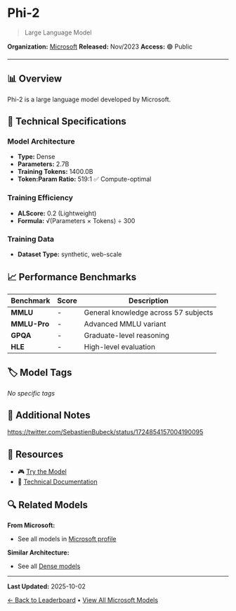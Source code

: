 # Phi-2

> Large Language Model

**Organization:** [Microsoft](../../labs/microsoft.md)
**Released:** Nov/2023
**Access:** 🟢 Public

---

## 📊 Overview

Phi-2 is a large language model developed by Microsoft.

## 🔧 Technical Specifications

### Model Architecture
- **Type:** Dense
- **Parameters:** 2.7B
- **Training Tokens:** 1400.0B
- **Token:Param Ratio:** 519:1 ✅ Compute-optimal

### Training Efficiency
- **ALScore:** 0.2 (Lightweight)
- **Formula:** √(Parameters × Tokens) ÷ 300

### Training Data
- **Dataset Type:** synthetic, web-scale

## 📈 Performance Benchmarks

| Benchmark | Score | Description |
|-----------|-------|-------------|
| **MMLU** | - | General knowledge across 57 subjects |
| **MMLU-Pro** | - | Advanced MMLU variant |
| **GPQA** | - | Graduate-level reasoning |
| **HLE** | - | High-level evaluation |

## 🏷️ Model Tags

_No specific tags_

## 📝 Additional Notes

https://twitter.com/SebastienBubeck/status/1724854157004190095

## 🔗 Resources

- 🎮 [Try the Model](https://replicate.com/lucataco/phi-2)
- 📄 [Technical Documentation](https://huggingface.co/microsoft/phi-2)

## 🔍 Related Models

**From Microsoft:**
- See all models in [Microsoft profile](../../labs/microsoft.md)

**Similar Architecture:**
- See all [Dense models](../../architectures/dense.md)

---

**Last Updated:** 2025-10-02

[← Back to Leaderboard](../../README.md) • [View All Microsoft Models](../../labs/microsoft.md)
